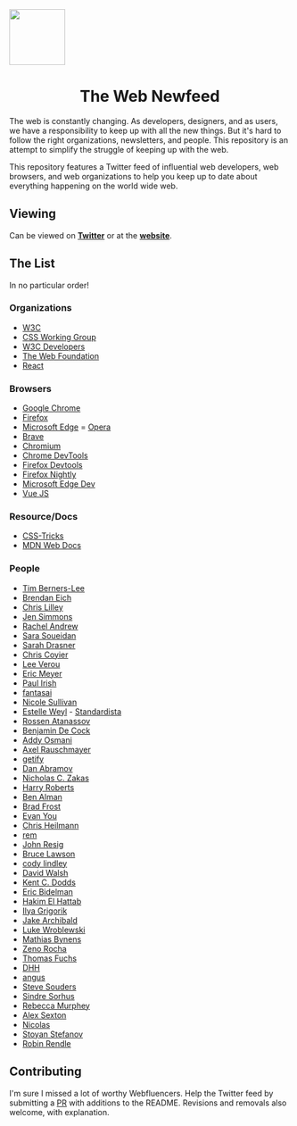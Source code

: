 <img align="center" src="https://pbs.twimg.com/profile_images/1103518147750051840/9Aazom2j_400x400.png" width="100" />

<h1 align="center">The Web Newfeed</h1>

The web is constantly changing. As developers, designers, and as users, we have a responsibility to keep up with all the new things. But it's hard to follow the right organizations, newsletters, and people. This repository is an attempt to simplify the struggle of keeping up with the web.

This repository features a Twitter feed of influential web developers, web browsers, and web organizations to help you keep up to date about everything happening on the world wide web.

## Viewing

Can be viewed on **[Twitter](https://twitter.com/Webfluencers)** or at the **[website](https://w3.now.sh)**.

## The List

In no particular order!

### Organizations

- [W3C](https://twitter.com/w3c)
- [CSS Working Group](https://twitter.com/csswg)
- [W3C Developers](https://twitter.com/w3cdevs)
- [The Web Foundation](https://twitter.com/webfoundation)
- [React](https://twitter.com/reactjs)

### Browsers

- [Google Chrome](https://twitter.com/googlechrome)
- [Firefox](https://twitter.com/firefox)
- [Microsoft Edge](https://twitter.com/MicrosoftEdge)
  = [Opera](https://twitter.com/opera)
- [Brave](https://twitter.com/brave)
- [Chromium](https://twitter.com/ChromiumDev)
- [Chrome DevTools](https://twitter.com/ChromeDevTools)
- [Firefox Devtools](https://twitter.com/FirefoxDevTools)
- [Firefox Nightly](https://twitter.com/FirefoxNightly)
- [Microsoft Edge Dev](https://twitter.com/MSEdgeDev)
- [Vue JS](https://twitter.com/vuejs)

### Resource/Docs

- [CSS-Tricks](https://twitter.com/css)
- [MDN Web Docs](https://twitter.com/MozDevNet)

### People

- [Tim Berners-Lee](https://twitter.com/timberners_lee)
- [Brendan Eich](https://twitter.com/BrendanEich)
- [Chris Lilley](https://twitter.com/svgeesus)
- [Jen Simmons](https://twitter.com/jensimmons)
- [Rachel Andrew](https://twitter.com/rachelandrew)
- [Sara Soueidan](https://twitter.com/SaraSoueidan)
- [Sarah Drasner](https://twitter.com/sarah_edo)
- [Chris Coyier](https://twitter.com/chriscoyier)
- [Lee Verou](https://twitter.com/LeaVerou)
- [Eric Meyer](https://twitter.com/meyerweb)
- [Paul Irish](https://twitter.com/paul_irish)
- [fantasai](https://twitter.com/fantasai)
- [Nicole Sullivan](https://twitter.com/stubbornella)
- [Estelle Weyl](https://twitter.com/estellevw) - [Standardista](https://twitter.com/standardista)
- [Rossen Atanassov](https://twitter.com/cssrossen)
- [Benjamin De Cock](https://twitter.com/bdc)
- [Addy Osmani](https://twitter.com/addyosmani)
- [Axel Rauschmayer](https://twitter.com/rauschma)
- [getify](https://twitter.com/getify)
- [Dan Abramov](https://twitter.com/dan_abramov)
- [Nicholas C. Zakas](https://twitter.com/slicknet)
- [Harry Roberts](https://twitter.com/csswizardry)
- [Ben Alman](https://twitter.com/cowboy)
- [Brad Frost](https://twitter.com/brad_frost)
- [Evan You](https://twitter.com/youyuxi)
- [Chris Heilmann](https://twitter.com/codepo8)
- [rem](https://twitter.com/rem)
- [John Resig](https://twitter.com/jeresig)
- [Bruce Lawson](https://twitter.com/brucel)
- [cody lindley](https://twitter.com/codylindley)
- [David Walsh](https://twitter.com/davidwalshblog)
- [Kent C. Dodds](https://twitter.com/kentcdodds)
- [Eric Bidelman](https://twitter.com/ebidel)
- [Hakim El Hattab](https://twitter.com/hakimel)
- [Ilya Grigorik](https://twitter.com/igrigorik)
- [Jake Archibald](https://twitter.com/jaffathecake)
- [Luke Wroblewski](https://twitter.com/lukew)
- [Mathias Bynens](https://twitter.com/mathias)
- [Zeno Rocha](https://twitter.com/zenorocha)
- [Thomas Fuchs](https://twitter.com/thomasfuchs)
- [DHH](https://twitter.com/dhh)
- [angus](https://twitter.com/angustweets)
- [Steve Souders](https://twitter.com/Souders)
- [Sindre Sorhus](https://twitter.com/sindresorhus)
- [Rebecca Murphey](https://twitter.com/rmurphey)
- [Alex Sexton](https://twitter.com/SlexAxton)
- [Nicolas](https://twitter.com/necolas)
- [Stoyan Stefanov](https://twitter.com/stoyanstefanov)
- [Robin Rendle](https://twitter.com/robinrendle)

## Contributing

I'm sure I missed a lot of worthy Webfluencers. Help the Twitter feed by submitting a [PR](https://github.com/thomaswangio/w3/pulls) with additions to the README. Revisions and removals also welcome, with explanation.

